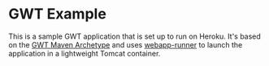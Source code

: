 # GWT Example

This is a sample GWT application that is set up to run on Heroku. It's based on the [GWT Maven Archetype](http://mojo.codehaus.org/gwt-maven-plugin/user-guide/archetype.html) and uses [webapp-runner](https://github.com/jsimone/webapp-runner) to launch the application in a lightweight Tomcat container.
